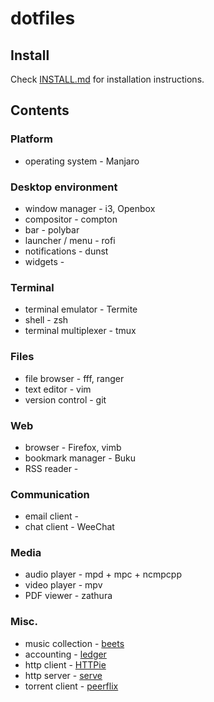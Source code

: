 # dotfiles

## Install

Check [INSTALL.md](./INSTALL.md) for installation instructions.

## Contents

### Platform

- operating system - Manjaro

### Desktop environment

- window manager - i3, Openbox
- compositor - compton
- bar - polybar
- launcher / menu - rofi
- notifications - dunst
- widgets -

### Terminal

- terminal emulator - Termite
- shell - zsh
- terminal multiplexer - tmux

### Files

- file browser - fff, ranger
- text editor - vim
- version control - git

### Web

- browser - Firefox, vimb
- bookmark manager - Buku
- RSS reader -

### Communication

- email client - 
- chat client - WeeChat

### Media

- audio player - mpd + mpc + ncmpcpp
- video player - mpv
- PDF viewer - zathura

### Misc.

- music collection - [beets][beets-link]
- accounting - [ledger][ledger-link]
- http client - [HTTPie][httpie-link]
- http server - [serve][serve-link-npm]
- torrent client - [peerflix][peerflix-link-github]

[beets-link]: http://beets.io/
[peerflix-link-github]: https://github.com/mafintosh/peerflix
[ledger-link]: https://www.ledger-cli.org/
[httpie-link]: https://httpie.org/
[serve-link-npm]: https://www.npmjs.com/package/serve
